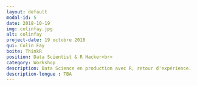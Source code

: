 ```yaml
---
layout: default
modal-id: 5
date: 2018-10-19
img: colinfay.jpg
alt: colinfay
project-date: 19 octobre 2018
qui: Colin Fay
boite: ThinkR
position: Data Scientist & R Hacker<br>
category: Workshop
description: Data Science en production avec R, retour d'expérience.
description-longue : TBA
---
```

